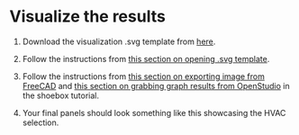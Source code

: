# Visualize the results

1. Download the visualization .svg template from <a href="https://github.com/chenkianwee/ifc2osmod_gendgn_egs/blob/main/svg/viz_template_spec.svg" target="_blank">here</a>.

2. Follow the instructions from [this section on opening .svg template](01_2_climate_p2.md#download-the-visualization-template).

3. Follow the instructions from [this section on exporting image from FreeCAD](02_5_shoebox_p5.md#export-image-from-freecad) and [this section on grabbing graph results from OpenStudio](02_5_shoebox_p5.md#grab-graph-from-openstudio) in the shoebox tutorial.

4. Your final panels should look something like this showcasing the HVAC selection.
